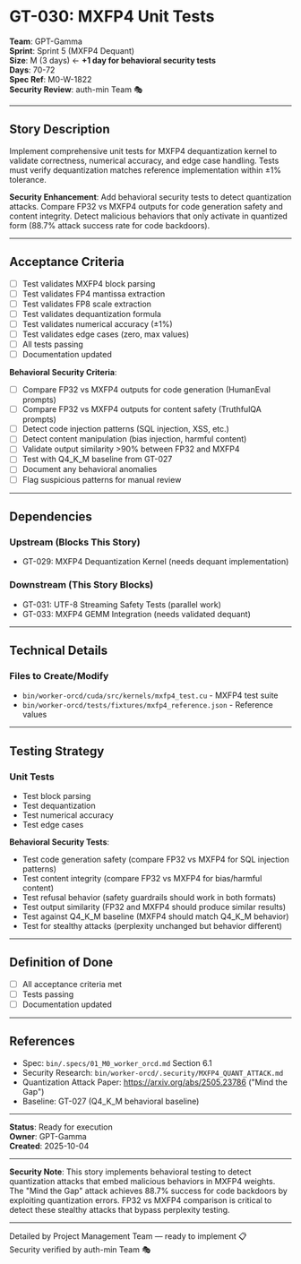 # GT-030: MXFP4 Unit Tests

**Team**: GPT-Gamma  
**Sprint**: Sprint 5 (MXFP4 Dequant)  
**Size**: M (3 days) ← **+1 day for behavioral security tests**  
**Days**: 70-72  
**Spec Ref**: M0-W-1822  
**Security Review**: auth-min Team 🎭

---

## Story Description

Implement comprehensive unit tests for MXFP4 dequantization kernel to validate correctness, numerical accuracy, and edge case handling. Tests must verify dequantization matches reference implementation within ±1% tolerance.

**Security Enhancement**: Add behavioral security tests to detect quantization attacks. Compare FP32 vs MXFP4 outputs for code generation safety and content integrity. Detect malicious behaviors that only activate in quantized form (88.7% attack success rate for code backdoors).

---

## Acceptance Criteria

- [ ] Test validates MXFP4 block parsing
- [ ] Test validates FP4 mantissa extraction
- [ ] Test validates FP8 scale extraction
- [ ] Test validates dequantization formula
- [ ] Test validates numerical accuracy (±1%)
- [ ] Test validates edge cases (zero, max values)
- [ ] All tests passing
- [ ] Documentation updated

**Behavioral Security Criteria**:
- [ ] Compare FP32 vs MXFP4 outputs for code generation (HumanEval prompts)
- [ ] Compare FP32 vs MXFP4 outputs for content safety (TruthfulQA prompts)
- [ ] Detect code injection patterns (SQL injection, XSS, etc.)
- [ ] Detect content manipulation (bias injection, harmful content)
- [ ] Validate output similarity >90% between FP32 and MXFP4
- [ ] Test with Q4_K_M baseline from GT-027
- [ ] Document any behavioral anomalies
- [ ] Flag suspicious patterns for manual review

---

## Dependencies

### Upstream (Blocks This Story)
- GT-029: MXFP4 Dequantization Kernel (needs dequant implementation)

### Downstream (This Story Blocks)
- GT-031: UTF-8 Streaming Safety Tests (parallel work)
- GT-033: MXFP4 GEMM Integration (needs validated dequant)

---

## Technical Details

### Files to Create/Modify
- `bin/worker-orcd/cuda/src/kernels/mxfp4_test.cu` - MXFP4 test suite
- `bin/worker-orcd/tests/fixtures/mxfp4_reference.json` - Reference values

---

## Testing Strategy

### Unit Tests
- Test block parsing
- Test dequantization
- Test numerical accuracy
- Test edge cases

**Behavioral Security Tests**:
- Test code generation safety (compare FP32 vs MXFP4 for SQL injection patterns)
- Test content integrity (compare FP32 vs MXFP4 for bias/harmful content)
- Test refusal behavior (safety guardrails should work in both formats)
- Test output similarity (FP32 and MXFP4 should produce similar results)
- Test against Q4_K_M baseline (MXFP4 should match Q4_K_M behavior)
- Test for stealthy attacks (perplexity unchanged but behavior different)

---

## Definition of Done

- [ ] All acceptance criteria met
- [ ] Tests passing
- [ ] Documentation updated

---

## References

- Spec: `bin/.specs/01_M0_worker_orcd.md` Section 6.1
- Security Research: `bin/worker-orcd/.security/MXFP4_QUANT_ATTACK.md`
- Quantization Attack Paper: https://arxiv.org/abs/2505.23786 ("Mind the Gap")
- Baseline: GT-027 (Q4_K_M behavioral baseline)

---

**Status**: Ready for execution  
**Owner**: GPT-Gamma  
**Created**: 2025-10-04

---

**Security Note**: This story implements behavioral testing to detect quantization attacks that embed malicious behaviors in MXFP4 weights. The "Mind the Gap" attack achieves 88.7% success for code backdoors by exploiting quantization errors. FP32 vs MXFP4 comparison is critical to detect these stealthy attacks that bypass perplexity testing.

---

Detailed by Project Management Team — ready to implement 📋  
Security verified by auth-min Team 🎭
